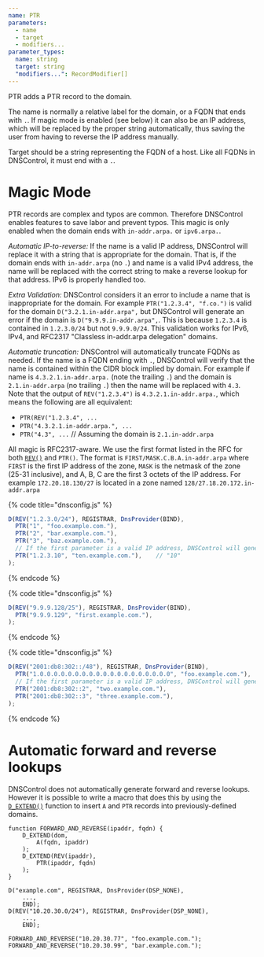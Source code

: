 ```yaml
---
name: PTR
parameters:
  - name
  - target
  - modifiers...
parameter_types:
  name: string
  target: string
  "modifiers...": RecordModifier[]
---
```


PTR adds a PTR record to the domain.

The name is normally a relative label for the domain, or a FQDN that ends with `.`.  If magic mode is enabled (see below) it can also be an IP address, which will be replaced by the proper string automatically, thus
saving the user from having to reverse the IP address manually.

Target should be a string representing the FQDN of a host.  Like all FQDNs in DNSControl, it must end with a `.`.

# Magic Mode

PTR records are complex and typos are common. Therefore DNSControl
enables features to save labor and
prevent typos.  This magic is only
enabled when the domain ends with `in-addr.arpa.` or `ipv6.arpa.`.

*Automatic IP-to-reverse:* If the name is a valid IP address, DNSControl will replace it with
a string that is appropriate for the domain. That is, if the domain
ends with `in-addr.arpa` (no `.`) and name is a valid IPv4 address, the name
will be replaced with the correct string to make a reverse lookup for that address.
IPv6 is properly handled too.

*Extra Validation:* DNSControl considers it an error to include a name that
is inappropriate for the domain.  For example
`PTR("1.2.3.4", "f.co.")` is valid for the domain `D("3.2.1.in-addr.arpa",`
 but DNSControl will generate an error if the domain is `D("9.9.9.in-addr.arpa",`.
This is because `1.2.3.4` is contained in `1.2.3.0/24` but not `9.9.9.0/24`.
This validation works for IPv6, IPv4, and
RFC2317 "Classless in-addr.arpa delegation" domains.

*Automatic truncation:* DNSControl will automatically truncate FQDNs
as needed.
If the name is a FQDN ending with `.`, DNSControl will verify that the
name is contained within the CIDR block implied by domain.  For example
if name is `4.3.2.1.in-addr.arpa.` (note the trailing `.`)
and the domain is `2.1.in-addr.arpa` (no trailing `.`)
then the name will be replaced with `4.3`.  Note that the output
of `REV("1.2.3.4")` is `4.3.2.1.in-addr.arpa.`, which means the following
are all equivalent:

* `PTR(REV("1.2.3.4", ...`
* `PTR("4.3.2.1.in-addr.arpa.", ...`
* `PTR("4.3", ...`    // Assuming the domain is `2.1.in-addr.arpa`

All magic is RFC2317-aware. We use the first format listed in the
RFC for both [`REV()`](../global/REV.md) and `PTR()`. The format is
`FIRST/MASK.C.B.A.in-addr.arpa` where `FIRST` is the first IP address
of the zone, `MASK` is the netmask of the zone (25-31 inclusive),
and A, B, C are the first 3 octets of the IP address. For example
`172.20.18.130/27` is located in a zone named
`128/27.18.20.172.in-addr.arpa`

{% code title="dnsconfig.js" %}
```javascript
D(REV("1.2.3.0/24"), REGISTRAR, DnsProvider(BIND),
  PTR("1", "foo.example.com."),
  PTR("2", "bar.example.com."),
  PTR("3", "baz.example.com."),
  // If the first parameter is a valid IP address, DNSControl will generate the correct name:
  PTR("1.2.3.10", "ten.example.com."),    // "10"
);
```
{% endcode %}

{% code title="dnsconfig.js" %}
```javascript
D(REV("9.9.9.128/25"), REGISTRAR, DnsProvider(BIND),
  PTR("9.9.9.129", "first.example.com."),
);
```
{% endcode %}

{% code title="dnsconfig.js" %}
```javascript
D(REV("2001:db8:302::/48"), REGISTRAR, DnsProvider(BIND),
  PTR("1.0.0.0.0.0.0.0.0.0.0.0.0.0.0.0.0.0.0.0", "foo.example.com."),  // 2001:db8:302::1
  // If the first parameter is a valid IP address, DNSControl will generate the correct name:
  PTR("2001:db8:302::2", "two.example.com."),                          // "2.0.0.0.0.0.0.0.0.0.0.0.0.0.0.0.0.0.0.0"
  PTR("2001:db8:302::3", "three.example.com."),                        // "3.0.0.0.0.0.0.0.0.0.0.0.0.0.0.0.0.0.0.0"
);
```
{% endcode %}

# Automatic forward and reverse lookups

DNSControl does not automatically generate forward and reverse lookups. However
it is possible to write a macro that does this by using the 
[`D_EXTEND()`](../global/D_EXTEND.md)
function to insert `A` and `PTR` records into previously-defined domains.

```
function FORWARD_AND_REVERSE(ipaddr, fqdn) {
    D_EXTEND(dom,
        A(fqdn, ipaddr)
    );
    D_EXTEND(REV(ipaddr),
        PTR(ipaddr, fqdn)
    );
}

D("example.com", REGISTRAR, DnsProvider(DSP_NONE),
    ...,
    END);
D(REV("10.20.30.0/24"), REGISTRAR, DnsProvider(DSP_NONE),
    ...,
    END);

FORWARD_AND_REVERSE("10.20.30.77", "foo.example.com.");
FORWARD_AND_REVERSE("10.20.30.99", "bar.example.com.");
```

